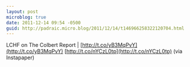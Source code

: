 ```yaml
---
layout: post
microblog: true
date: 2011-12-14 09:54 -0500
guid: http://padraic.micro.blog/2011/12/14/t146966258322120704.html
---
```

LCHF on The Colbert Report | [http://t.co/yB3MqPvY](http://t.co/yB3MqPvY) [http://t.co/nYCzL0tp](http://t.co/nYCzL0tp) (via Instapaper)
